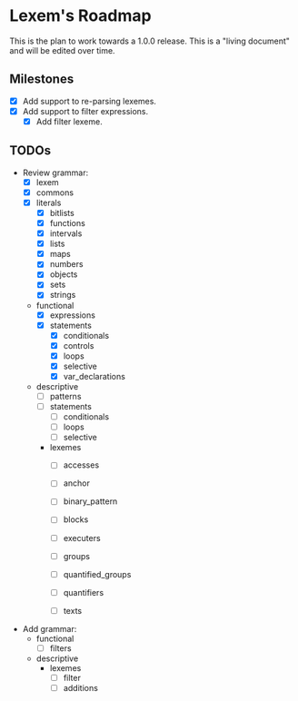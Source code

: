 # Lexem's Roadmap

This is the plan to work towards a 1.0.0 release. This is a "living document" and will be edited over time.

## Milestones

- [x] Add support to re-parsing lexemes.
- [x] Add support to filter expressions.
  - [x] Add filter lexeme.

## TODOs

- Review grammar:
  - [x] lexem
  - [x] commons
  - [x] literals
    - [x] bitlists
    - [x] functions
    - [x] intervals
    - [x] lists
    - [x] maps
    - [x] numbers
    - [x] objects
    - [x] sets
    - [x] strings
  - functional
    - [x] expressions
    - [x] statements
      - [x] conditionals
      - [x] controls
      - [x] loops
      - [x] selective
      - [x] var_declarations
  - descriptive
    - [ ] patterns
    - [ ] statements
      - [ ] conditionals
      - [ ] loops
      - [ ] selective
    - lexemes
      - [ ] accesses
      - [ ] anchor
      - [ ] binary_pattern
      - [ ] blocks
      - [ ] executers
      - [ ] groups
      - [ ] quantified_groups
      - [ ] quantifiers
      - [ ] texts
    
    
- Add grammar:
  - functional
    - [ ] filters
  - descriptive
    - lexemes
      - [ ] filter
      - [ ] additions
